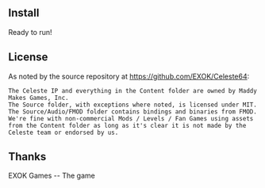 ## Install
Ready to run!

## License
As noted by the source repository at https://github.com/EXOK/Celeste64:

```
The Celeste IP and everything in the Content folder are owned by Maddy Makes Games, Inc.
The Source folder, with exceptions where noted, is licensed under MIT.
The Source/Audio/FMOD folder contains bindings and binaries from FMOD.
We're fine with non-commercial Mods / Levels / Fan Games using assets from the Content folder as long as it's clear it is not made by the Celeste team or endorsed by us.
```

## Thanks
EXOK Games -- The game  